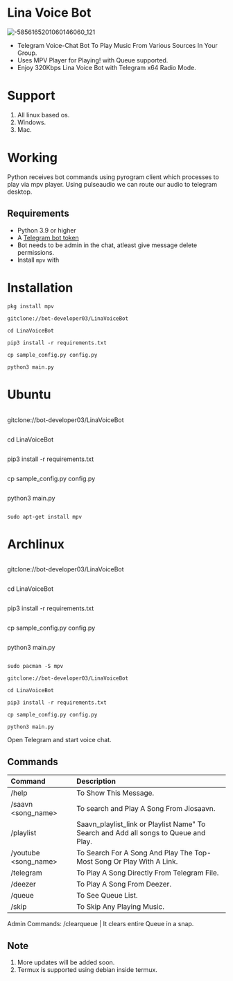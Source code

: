 # Lina Voice Bot
![-5856165201060146060_121](https://github.com/Bot-developer03/LinaVoiceBot/assets/145082163/95089326-3f9c-4be0-8aa8-c0bae7d7d9ef)

- Telegram Voice-Chat Bot To Play Music From Various Sources In Your Group.
- Uses MPV Player for Playing! with Queue supported.
- Enjoy 320Kbps Lina Voice Bot with Telegram x64 Radio Mode.

# Support

1. All linux based os.
2. Windows.
3. Mac.

# Working

Python receives bot commands using pyrogram client which processes to play via mpv player.
Using pulseaudio we can route our audio to telegram desktop.

## Requirements

- Python 3.9 or higher
- A [Telegram bot token](//t.me/botfather)
- Bot needs to be admin in the chat, atleast give message delete permissions.
- Install `mpv` with

# Installation

```
pkg install mpv
```
```
gitclone://bot-developer03/LinaVoiceBot
```
```
cd LinaVoiceBot
```
```
pip3 install -r requirements.txt
```
```
cp sample_config.py config.py
```
```
python3 main.py
```
# Ubuntu
```
```
gitclone://bot-developer03/LinaVoiceBot
```
```
cd LinaVoiceBot
```
```
pip3 install -r requirements.txt
```
```
cp sample_config.py config.py
```
```
python3 main.py
```

sudo apt-get install mpv
```
 # Archlinux
 ```
```
gitclone://bot-developer03/LinaVoiceBot
```
```
cd LinaVoiceBot
```
```
pip3 install -r requirements.txt
```
```
cp sample_config.py config.py
```
```
python3 main.py
```

sudo pacman -S mpv
```
```
gitclone://bot-developer03/LinaVoiceBot
```
```
cd LinaVoiceBot
```
```
pip3 install -r requirements.txt
```
```
cp sample_config.py config.py
```
```
python3 main.py
```

Open Telegram and start voice chat.

## Commands
Command | Description
:--- | :---
/help | To Show This Message.
/saavn <song_name> | To search and Play A Song From Jiosaavn.
/playlist | Saavn_playlist_link or Playlist Name" To Search and Add all songs to Queue and Play.
/youtube <song_name> | To Search For A Song And Play The Top-Most Song Or Play With A Link.
/telegram | To Play A Song Directly From Telegram File.
/deezer | To Play A Song From Deezer.
/queue | To See Queue List.
/skip | To Skip Any Playing Music.
Admin Commands:
/clearqueue | It clears entire Queue in a snap.

## Note

1. More updates will be added soon.
2. Termux is supported using debian inside termux.

